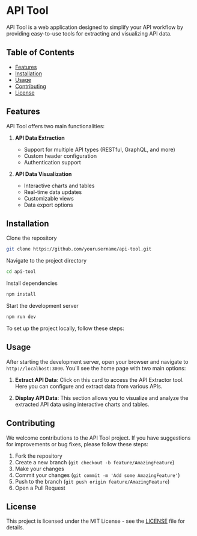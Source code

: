 # API Tool

API Tool is a web application designed to simplify your API workflow by providing easy-to-use tools for extracting and visualizing API data.

## Table of Contents

- [Features](#features)
- [Installation](#installation)
- [Usage](#usage)
- [Contributing](#contributing)
- [License](#license)

## Features

API Tool offers two main functionalities:

1. **API Data Extraction**
   - Support for multiple API types (RESTful, GraphQL, and more)
   - Custom header configuration
   - Authentication support

2. **API Data Visualization**
   - Interactive charts and tables
   - Real-time data updates
   - Customizable views
   - Data export options

## Installation

Clone the repository
```bash
git clone https://github.com/yourusername/api-tool.git
```
Navigate to the project directory
```bash
cd api-tool
```
Install dependencies
```bash
npm install
```

Start the development server
```bash
npm run dev
```
To set up the project locally, follow these steps:
## Usage

After starting the development server, open your browser and navigate to `http://localhost:3000`. You'll see the home page with two main options:

1. **Extract API Data**: Click on this card to access the API Extractor tool. Here you can configure and extract data from various APIs.

2. **Display API Data**: This section allows you to visualize and analyze the extracted API data using interactive charts and tables.

## Contributing

We welcome contributions to the API Tool project. If you have suggestions for improvements or bug fixes, please follow these steps:

1. Fork the repository
2. Create a new branch (`git checkout -b feature/AmazingFeature`)
3. Make your changes
4. Commit your changes (`git commit -m 'Add some AmazingFeature'`)
5. Push to the branch (`git push origin feature/AmazingFeature`)
6. Open a Pull Request

## License

This project is licensed under the MIT License - see the [LICENSE](LICENSE) file for details.
